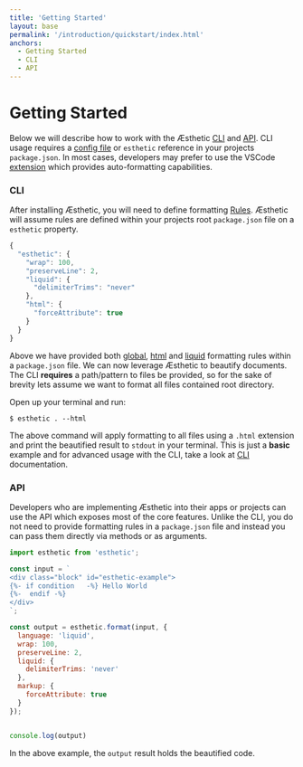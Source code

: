 ```yaml
---
title: 'Getting Started'
layout: base
permalink: '/introduction/quickstart/index.html'
anchors:
  - Getting Started
  - CLI
  - API
---
```


# Getting Started

Below we will describe how to work with the Æsthetic [CLI](/usage/cli/) and [API](/usage/api/). CLI usage requires a [config file](/usage/config-file/) or `esthetic` reference in your projects `package.json`. In most cases, developers may prefer to use the VSCode [extension](#) which provides auto-formatting capabilities.

### CLI

After installing Æsthetic, you will need to define formatting [Rules](/usage/rules/). Æsthetic will assume rules are defined within your projects root `package.json` file on a `esthetic` property.

```js
{
  "esthetic": {
    "wrap": 100,
    "preserveLine": 2,
    "liquid": {
      "delimiterTrims": "never"
    },
    "html": {
      "forceAttribute": true
    }
  }
}
```

Above we have provided both [global](/rules/global/wrap/), [html](/rules/html/forceAttribute/) and [liquid](/rules/liquid/delimiterTrims/) formatting rules within a `package.json` file. We can now leverage Æsthetic to beautify documents. The CLI **requires** a path/pattern to files be provided, so for the sake of brevity lets assume we want to format all files contained root directory.

Open up your terminal and run:

```
$ esthetic . --html
```

The above command will apply formatting to all files using a `.html` extension and print the beautified result to `stdout` in your terminal. This is just a **basic** example and for advanced usage with the CLI, take a look at [CLI](/usage/cli/) documentation.

### API

Developers who are implementing Æsthetic into their apps or projects can use the API which exposes most of the core features. Unlike the CLI, you do not need to provide formatting rules in a `package.json` file and instead you can pass them directly via methods or as arguments.

<!-- prettier-ignore -->
```js
import esthetic from 'esthetic';

const input = `
<div class="block" id="esthetic-example">
{%- if condition   -%} Hello World
{%-  endif -%}
</div>
`;

const output = esthetic.format(input, {
  language: 'liquid',
  wrap: 100,
  preserveLine: 2,
  liquid: {
    delimiterTrims: 'never'
  },
  markup: {
    forceAttribute: true
  }
});


console.log(output)

```

In the above example, the `output` result holds the beautified code.
